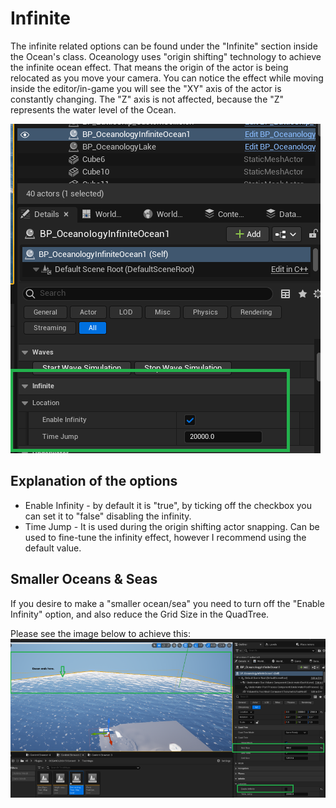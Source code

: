 # Infinite

The infinite related options can be found under the "Infinite" section inside the Ocean's class. Oceanology uses "origin shifting" technology to achieve the infinite ocean effect. That means the origin of the actor is being relocated as you move your camera. You can notice the effect while moving inside the editor/in-game you will see the "XY" axis of the actor is constantly changing. The "Z" axis is not affected, because the "Z" represents the water level of the Ocean.

![image](../../assets/images/features/inf-1.webp)

## Explanation of the options
* Enable Infinity - by default it is "true", by ticking off the checkbox you can set it to "false" disabling the infinity.
* Time Jump - It is used during the origin shifting actor snapping. Can be used to fine-tune the infinity effect, however I recommend using the default value.

## Smaller Oceans & Seas
If you desire to make a "smaller ocean/sea" you need to turn off the "Enable Infinity" option, and also reduce the Grid Size in the QuadTree.

Please see the image below to achieve this:
![image](../../assets/images/features/inf-2.webp)
